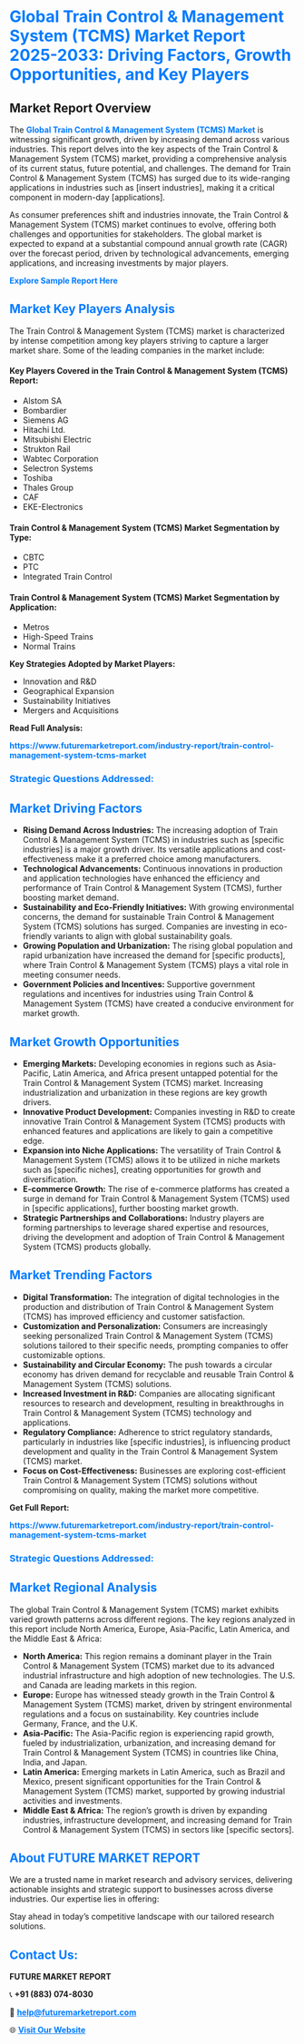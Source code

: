 <h1 style="color: #007BFF;">Global Train Control & Management System (TCMS) Market Report 2025-2033: Driving Factors, Growth Opportunities, and Key Players</h1>

<section id="overview">
<h2>Market Report Overview</h2>
<p>The <a href="https://www.futuremarketreport.com/industry-report/train-control-management-system-tcms-market" style="color: #007BFF; text-decoration: none;"><strong>Global Train Control & Management System (TCMS) Market</strong></a> is witnessing significant growth, driven by increasing demand across various industries. This report delves into the key aspects of the Train Control & Management System (TCMS) market, providing a comprehensive analysis of its current status, future potential, and challenges. The demand for Train Control & Management System (TCMS) has surged due to its wide-ranging applications in industries such as [insert industries], making it a critical component in modern-day [applications].</p>
<p>As consumer preferences shift and industries innovate, the Train Control & Management System (TCMS) market continues to evolve, offering both challenges and opportunities for stakeholders. The global market is expected to expand at a substantial compound annual growth rate (CAGR) over the forecast period, driven by technological advancements, emerging applications, and increasing investments by major players.</p>
</section>

<section id="overview">
<p><a href="https://www.futuremarketreport.com/request-sample/reportId=57125" style="color: #007BFF; text-decoration: none;"><strong>Explore Sample Report Here</strong></a></p>
</section>

<section id="key-players">
<h2 style="color: #007BFF;">Market Key Players Analysis</h2>
<p>The Train Control & Management System (TCMS) market is characterized by intense competition among key players striving to capture a larger market share. Some of the leading companies in the market include:</p>
<h4>Key Players Covered in the Train Control & Management System (TCMS) Report:</h4>
<ul><li>Alstom SA</li><li>Bombardier</li><li>Siemens AG</li><li>Hitachi Ltd.</li><li>Mitsubishi Electric</li><li>Strukton Rail</li><li>Wabtec Corporation</li><li>Selectron Systems</li><li>Toshiba</li><li>Thales Group</li><li>CAF</li><li>EKE-Electronics</li></ul>
<h4>Train Control & Management System (TCMS) Market Segmentation by Type:</h4>
<ul><li>CBTC</li><li>PTC</li><li>Integrated Train Control</li></ul>

<h4>Train Control & Management System (TCMS) Market Segmentation by Application:</h4>
<ul><li>Metros</li><li>High-Speed Trains</li><li>Normal Trains</li></ul>
<p><strong>Key Strategies Adopted by Market Players:</strong></p>
<ul>
<li>Innovation and R&D</li>
<li>Geographical Expansion</li>
<li>Sustainability Initiatives</li>
<li>Mergers and Acquisitions</li>
</ul>
</section>

<section>
<p><strong>Read Full Analysis: </strong></p><a href="https://www.futuremarketreport.com/industry-report/train-control-management-system-tcms-market" style="color: #007BFF; text-decoration: none;"><strong>https://www.futuremarketreport.com/industry-report/train-control-management-system-tcms-market</strong></a>
<h3 style="color: #007BFF;">Strategic Questions Addressed:</h3>
</section>

<section id="driving-factors">
<h2 style="color: #007BFF;">Market Driving Factors</h2>
<ul>
<li><strong>Rising Demand Across Industries:</strong> The increasing adoption of Train Control & Management System (TCMS) in industries such as [specific industries] is a major growth driver. Its versatile applications and cost-effectiveness make it a preferred choice among manufacturers.</li>
<li><strong>Technological Advancements:</strong> Continuous innovations in production and application technologies have enhanced the efficiency and performance of Train Control & Management System (TCMS), further boosting market demand.</li>
<li><strong>Sustainability and Eco-Friendly Initiatives:</strong> With growing environmental concerns, the demand for sustainable Train Control & Management System (TCMS) solutions has surged. Companies are investing in eco-friendly variants to align with global sustainability goals.</li>
<li><strong>Growing Population and Urbanization:</strong> The rising global population and rapid urbanization have increased the demand for [specific products], where Train Control & Management System (TCMS) plays a vital role in meeting consumer needs.</li>
<li><strong>Government Policies and Incentives:</strong> Supportive government regulations and incentives for industries using Train Control & Management System (TCMS) have created a conducive environment for market growth.</li>
</ul>
</section>

<section id="growth-opportunities">
<h2 style="color: #007BFF;">Market Growth Opportunities</h2>
<ul>
<li><strong>Emerging Markets:</strong> Developing economies in regions such as Asia-Pacific, Latin America, and Africa present untapped potential for the Train Control & Management System (TCMS) market. Increasing industrialization and urbanization in these regions are key growth drivers.</li>
<li><strong>Innovative Product Development:</strong> Companies investing in R&D to create innovative Train Control & Management System (TCMS) products with enhanced features and applications are likely to gain a competitive edge.</li>
<li><strong>Expansion into Niche Applications:</strong> The versatility of Train Control & Management System (TCMS) allows it to be utilized in niche markets such as [specific niches], creating opportunities for growth and diversification.</li>
<li><strong>E-commerce Growth:</strong> The rise of e-commerce platforms has created a surge in demand for Train Control & Management System (TCMS) used in [specific applications], further boosting market growth.</li>
<li><strong>Strategic Partnerships and Collaborations:</strong> Industry players are forming partnerships to leverage shared expertise and resources, driving the development and adoption of Train Control & Management System (TCMS) products globally.</li>
</ul>
</section>

<section id="trending-factors">
<h2 style="color: #007BFF;">Market Trending Factors</h2>
<ul>
<li><strong>Digital Transformation:</strong> The integration of digital technologies in the production and distribution of Train Control & Management System (TCMS) has improved efficiency and customer satisfaction.</li>
<li><strong>Customization and Personalization:</strong> Consumers are increasingly seeking personalized Train Control & Management System (TCMS) solutions tailored to their specific needs, prompting companies to offer customizable options.</li>
<li><strong>Sustainability and Circular Economy:</strong> The push towards a circular economy has driven demand for recyclable and reusable Train Control & Management System (TCMS) solutions.</li>
<li><strong>Increased Investment in R&D:</strong> Companies are allocating significant resources to research and development, resulting in breakthroughs in Train Control & Management System (TCMS) technology and applications.</li>
<li><strong>Regulatory Compliance:</strong> Adherence to strict regulatory standards, particularly in industries like [specific industries], is influencing product development and quality in the Train Control & Management System (TCMS) market.</li>
<li><strong>Focus on Cost-Effectiveness:</strong> Businesses are exploring cost-efficient Train Control & Management System (TCMS) solutions without compromising on quality, making the market more competitive.</li>
</ul>
</section>

<section>
<p><strong>Get Full Report: </strong></p><a href="https://www.futuremarketreport.com/industry-report/train-control-management-system-tcms-market" style="color: #007BFF; text-decoration: none;"><strong>https://www.futuremarketreport.com/industry-report/train-control-management-system-tcms-market</strong></a>
<h3 style="color: #007BFF;">Strategic Questions Addressed:</h3>
</section>


<section id="regional-analysis">
<h2 style="color: #007BFF;">Market Regional Analysis</h2>
<p>The global Train Control & Management System (TCMS) market exhibits varied growth patterns across different regions. The key regions analyzed in this report include North America, Europe, Asia-Pacific, Latin America, and the Middle East & Africa:</p>
<ul>
<li><strong>North America:</strong> This region remains a dominant player in the Train Control & Management System (TCMS) market due to its advanced industrial infrastructure and high adoption of new technologies. The U.S. and Canada are leading markets in this region.</li>
<li><strong>Europe:</strong> Europe has witnessed steady growth in the Train Control & Management System (TCMS) market, driven by stringent environmental regulations and a focus on sustainability. Key countries include Germany, France, and the U.K.</li>
<li><strong>Asia-Pacific:</strong> The Asia-Pacific region is experiencing rapid growth, fueled by industrialization, urbanization, and increasing demand for Train Control & Management System (TCMS) in countries like China, India, and Japan.</li>
<li><strong>Latin America:</strong> Emerging markets in Latin America, such as Brazil and Mexico, present significant opportunities for the Train Control & Management System (TCMS) market, supported by growing industrial activities and investments.</li>
<li><strong>Middle East & Africa:</strong> The region’s growth is driven by expanding industries, infrastructure development, and increasing demand for Train Control & Management System (TCMS) in sectors like [specific sectors].</li>
</ul>
</section>

<footer>
<h2 style="color: #007BFF;">About FUTURE MARKET REPORT</h2>
<p>We are a trusted name in market research and advisory services, delivering actionable insights and strategic support to businesses across diverse industries. Our expertise lies in offering:</p>

<p>Stay ahead in today’s competitive landscape with our tailored research solutions.</p>

<h2 style="color: #007BFF;">Contact Us:</h2>
<p><strong>FUTURE MARKET REPORT</strong></p>
<p>📞 <strong>+91 (883) 074-8030</strong></p>
<p>📧 <strong><a href="mailto:help@futuremarketreport.com" style="color: #007BFF;">help@futuremarketreport.com</a></strong></p>
<p>🌐 <strong><a href="https://www.futuremarketreport.com/" style="color: #007BFF;">Visit Our Website</a></strong></p>
</footer>
